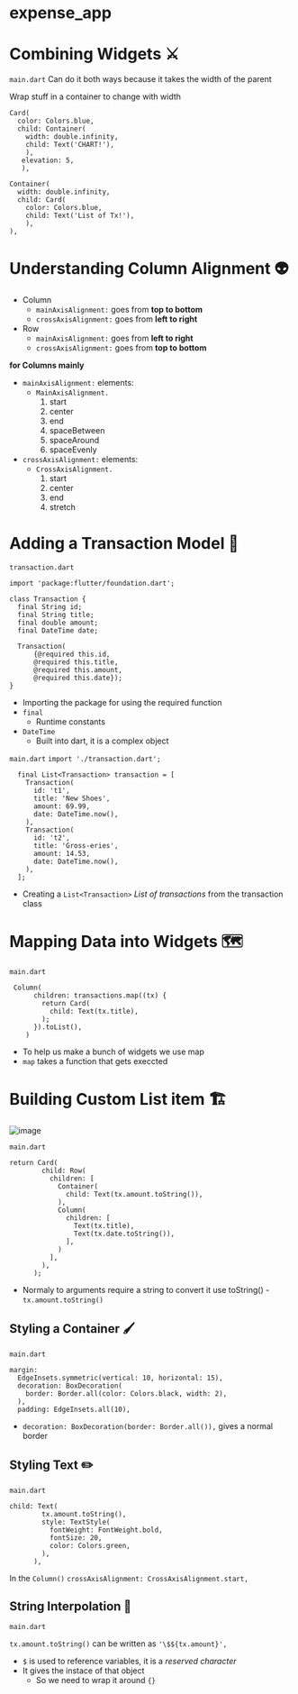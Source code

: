 # expense_app

# Combining Widgets ⚔️

`main.dart`
Can do it both ways because it takes the width of the parent

Wrap stuff in a container to change with width 
```
Card(
  color: Colors.blue,
  child: Container(
    width: double.infinity,
    child: Text('CHART!'),
    ),
   elevation: 5,
   ),
```

```
Container(
  width: double.infinity,
  child: Card(
    color: Colors.blue,
    child: Text('List of Tx!'),
    ),
),
```

# Understanding Column Alignment 👽

- Column
  - `mainAxisAlignment:` goes from **top to bottom**
  - `crossAxisAlignment:` goes from **left to right**
- Row
  - `mainAxisAlignment:` goes from **left to right**
  - `crossAxisAlignment:` goes from **top to bottom**

**for Columns mainly**
- `mainAxisAlignment:` elements:
  - `MainAxisAlignment.`
    1. start
    2. center
    3. end
    4. spaceBetween 
    5. spaceAround 
    6. spaceEvenly
- `crossAxisAlignment:` elements:
  - `CrossAxisAlignment.`
    1. start
    2. center
    3. end
    4. stretch

# Adding a Transaction Model 🕺
`transaction.dart`
```
import 'package:flutter/foundation.dart';

class Transaction {  
  final String id;
  final String title;
  final double amount;
  final DateTime date;

  Transaction(
      {@required this.id,
      @required this.title,
      @required this.amount,
      @required this.date});
}
```
- Importing the package for using the required function
- `final`
  - Runtime constants
- `DateTime`
  - Built into dart, it is a complex object

`main.dart`
`import './transaction.dart';`
```
  final List<Transaction> transaction = [
    Transaction(
      id: 't1',
      title: 'New Shoes',
      amount: 69.99,
      date: DateTime.now(),
    ),
    Transaction(
      id: 't2',
      title: 'Gross-eries',
      amount: 14.53,
      date: DateTime.now(),
    ),
  ];
```
- Creating a `List<Transaction>` _List of transactions_ from the transaction class

# Mapping Data into Widgets 🗺️
`main.dart`
```
 Column(      
      children: transactions.map((tx) {
        return Card(
          child: Text(tx.title),
        );
      }).toList(),
    )
```
- To help us make a bunch of widgets we use map
- `map` takes a function that gets execcted

# Building Custom List item 🏗️
![image](https://user-images.githubusercontent.com/47095611/113293834-e9235280-9313-11eb-9455-5d80c022f911.png)

`main.dart`
```
return Card(
        child: Row(
          children: [
            Container(              
              child: Text(tx.amount.toString()),
            ),
            Column(
              children: [
                Text(tx.title),
                Text(tx.date.toString()),
              ],
            )
          ],
        ),
      );
```
- Normaly to arguments require a string to convert it use toString() - `tx.amount.toString()`

## Styling a Container 🖌️
`main.dart`
```
margin:
  EdgeInsets.symmetric(vertical: 10, horizontal: 15),  
  decoration: BoxDecoration(
    border: Border.all(color: Colors.black, width: 2),
  ),
  padding: EdgeInsets.all(10),
```

- `decoration: BoxDecoration(border: Border.all()),` gives a normal border

## Styling Text ✏️
`main.dart`
```
child: Text(
        tx.amount.toString(),
        style: TextStyle(
          fontWeight: FontWeight.bold,
          fontSize: 20,
          color: Colors.green,
        ),
      ),
```

In the `Column()`
`crossAxisAlignment: CrossAxisAlignment.start,`

## String Interpolation 🎣
`main.dart`

`tx.amount.toString()` can be written as `'\$${tx.amount}',`

- `$` is used to reference variables, it is a _reserved character_
- It gives the instace of that object
  - So we need to wrap it around `{}`

